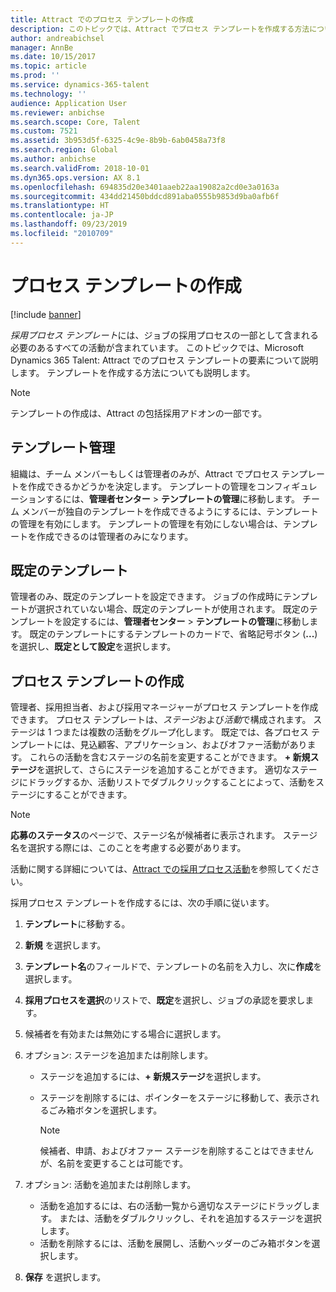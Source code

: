 ```yaml
---
title: Attract でのプロセス テンプレートの作成
description: このトピックでは、Attract でプロセス テンプレートを作成する方法についての情報を提供します。
author: andreabichsel
manager: AnnBe
ms.date: 10/15/2017
ms.topic: article
ms.prod: ''
ms.service: dynamics-365-talent
ms.technology: ''
audience: Application User
ms.reviewer: anbichse
ms.search.scope: Core, Talent
ms.custom: 7521
ms.assetid: 3b953d5f-6325-4c9e-8b9b-6ab0458a73f8
ms.search.region: Global
ms.author: anbichse
ms.search.validFrom: 2018-10-01
ms.dyn365.ops.version: AX 8.1
ms.openlocfilehash: 694835d20e3401aaeb22aa19082a2cd0e3a0163a
ms.sourcegitcommit: 434dd21450bddcd891aba0555b9853d9ba0afb6f
ms.translationtype: HT
ms.contentlocale: ja-JP
ms.lasthandoff: 09/23/2019
ms.locfileid: "2010709"
---
```

# <a name="create-a-process-template"></a>プロセス テンプレートの作成

[!include [banner](includes/banner.md)]

*採用プロセス テンプレート*には、ジョブの採用プロセスの一部として含まれる必要のあるすべての活動が含まれています。 このトピックでは、Microsoft Dynamics 365 Talent: Attract でのプロセス テンプレートの要素について説明します。 テンプレートを作成する方法についても説明します。

> [!NOTE]
> テンプレートの作成は、Attract の包括採用アドオンの一部です。

## <a name="template-management"></a>テンプレート管理

組織は、チーム メンバーもしくは管理者のみが、Attract でプロセス テンプレートを作成できるかどうかを決定します。 テンプレートの管理をコンフィギュレーションするには、**管理者センター** \> **テンプレートの管理**に移動します。 チーム メンバーが独自のテンプレートを作成できるようにするには、テンプレートの管理を有効にします。 テンプレートの管理を有効にしない場合は、テンプレートを作成できるのは管理者のみになります。

## <a name="default-template"></a>既定のテンプレート

管理者のみ、既定のテンプレートを設定できます。 ジョブの作成時にテンプレートが選択されていない場合、既定のテンプレートが使用されます。 既定のテンプレートを設定するには、**管理者センター** \> **テンプレートの管理**に移動します。 既定のテンプレートにするテンプレートのカードで、省略記号ボタン (**...**) を選択し、**既定として設定**を選択します。

## <a name="create-a-process-template"></a>プロセス テンプレートの作成

管理者、採用担当者、および採用マネージャーがプロセス テンプレートを作成できます。 プロセス テンプレートは、*ステージ*および*活動*で構成されます。 ステージは 1 つまたは複数の活動をグループ化します。 既定では、各プロセス テンプレートには、見込顧客、アプリケーション、およびオファー活動があります。 これらの活動を含むステージの名前を変更することができます。 **+ 新規ステージ**を選択して、さらにステージを追加することができます。 適切なステージにドラッグするか、活動リストでダブルクリックすることによって、活動をステージにすることができます。

> [!NOTE]
> **応募のステータス**のページで、ステージ名が候補者に表示されます。 ステージ名を選択する際には、このことを考慮する必要があります。

活動に関する詳細については、[Attract での採用プロセス活動](./activities-attract.md)を参照してください。

採用プロセス テンプレートを作成するには、次の手順に従います。

1. **テンプレート**に移動する。
2. **新規** を選択します。
3. **テンプレート名**のフィールドで、テンプレートの名前を入力し、次に**作成**を選択します。
4. **採用プロセスを選択**のリストで、**既定**を選択し、ジョブの承認を要求します。
5. 候補者を有効または無効にする場合に選択します。
6. オプション: ステージを追加または削除します。

    - ステージを追加するには、**+ 新規ステージ**を選択します。
    - ステージを削除するには、ポインターをステージに移動して、表示されるごみ箱ボタンを選択します。

        > [!NOTE]
        > 候補者、申請、およびオファー ステージを削除することはできませんが、名前を変更することは可能です。

7. オプション: 活動を追加または削除します。

    - 活動を追加するには、右の活動一覧から適切なステージにドラッグします。 または、活動をダブルクリックし、それを追加するステージを選択します。
    - 活動を削除するには、活動を展開し、活動ヘッダーのごみ箱ボタンを選択します。

8. **保存** を選択します。
